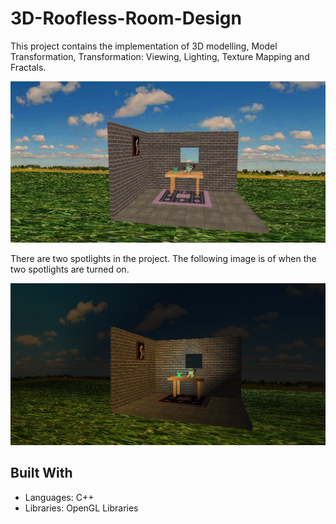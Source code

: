 # 3D-Roofless-Room-Design

This project contains the implementation of 3D modelling, Model Transformation, Transformation: Viewing, Lighting, Texture Mapping and Fractals.

![alt text](https://github.com/Dola108/3D-Roofless-Room-Design/blob/master/Screenshot%20(138).png)

There are two spotlights in the project. The following image is of when the two spotlights are turned on.


![alt text](https://github.com/Dola108/3D-Roofless-Room-Design/blob/master/Spotlight%20Picture.PNG)

## Built With

* Languages: C++
* Libraries: OpenGL Libraries


